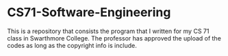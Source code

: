 # CS71-Software-Engineering

This is a repository that consists the program that I written for my CS 71 class in Swarthmore College.
The professor has approved the upload of the codes as long as the copyright info is include.
